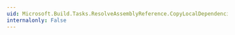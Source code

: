 ```yaml
---
uid: Microsoft.Build.Tasks.ResolveAssemblyReference.CopyLocalDependenciesWhenParentReferenceInGac
internalonly: False
---
```

